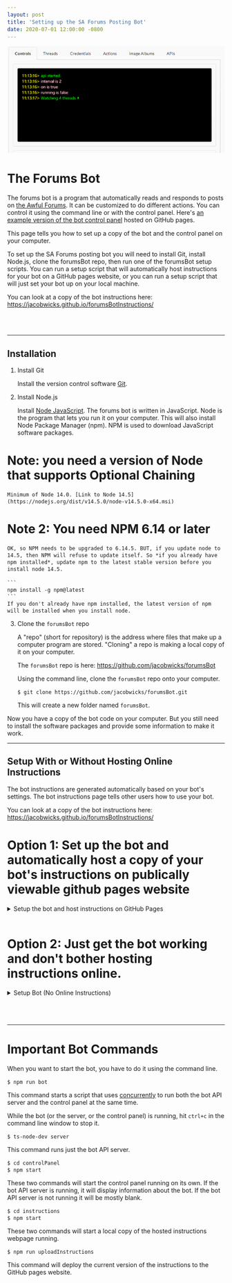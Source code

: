 ```yaml
---
layout: post
title: 'Setting up the SA Forums Posting Bot'
date: 2020-07-01 12:00:00 -0800
---
```


![bot running](/assets//images/2020-07-01/botRunning.gif)

# The Forums Bot

The forums bot is a program that automatically reads and responds to posts on [the Awful Forums](https://forums.somethingawful.com). It can be customized to do different actions. You can control it using the command line or with the control panel. Here's [an example version of the bot control panel](https://jacobwicks.github.io/exampleControlPanel) hosted on GitHub pages.

This page tells you how to set up a copy of the bot and the control panel on your computer.

To set up the SA Forums posting bot you will need to install Git, install Node.js, clone the forumsBot repo, then run one of the forumsBot setup scripts. You can run a setup script that will automatically host instructions for your bot on a GitHub pages website, or you can run a setup script that will just set your bot up on your local machine.

You can look at a copy of the bot instructions here: <https://jacobwicks.github.io/forumsBotInstructions/>

<br/>
<br/>

---

## Installation

1. Install Git

    Install the version control software [Git](https://git-scm.com/downloads).

2. Install Node.js

    Install [Node JavaScript](https://nodejs.org/en/download/).
    The forums bot is written in JavaScript. Node is the program that lets you run it on your computer.
    This will also install Node Package Manager (npm). NPM is used to download JavaScript software packages.

# Note: you need a version of Node that supports Optional Chaining

    Minimum of Node 14.0. [Link to Node 14.5](https://nodejs.org/dist/v14.5.0/node-v14.5.0-x64.msi)

# Note 2: You need NPM 6.14 or later

    OK, so NPM needs to be upgraded to 6.14.5. BUT, if you update node to 14.5, then NPM will refuse to update itself. So *if you already have npm installed*, update npm to the latest stable version before you install node 14.5.

    ```
    npm install -g npm@latest
    ```
    If you don't already have npm installed, the latest version of npm will be installed when you install node.

3. Clone the `forumsBot` repo

    A "repo" (short for repository) is the address where files that make up a computer program are stored.
    "Cloning" a repo is making a local copy of it on your computer.

    The `forumsBot` repo is here: <https://github.com/jacobwicks/forumsBot>

    Using the command line, clone the `forumsBot` repo onto your computer.

    ```
    $ git clone https://github.com/jacobwicks/forumsBot.git
    ```

    This will create a new folder named `forumsBot`.

Now you have a copy of the bot code on your computer. But you still need to install the software packages and provide some information to make it work.

---

## Setup With or Without Hosting Online Instructions

The bot instructions are generated automatically based on your bot's settings. The bot instructions page tells other users how to use your bot.

You can look at a copy of the bot instructions here: <https://jacobwicks.github.io/forumsBotInstructions/>

# Option 1: Set up the bot and **automatically host a copy of your bot's instructions** on publically viewable github pages website

<details>
<summary markdown='span'>Setup the bot and host instructions on GitHub Pages</summary>

This will set up your bot locally and automatically set up a copy of your bots instructions on GitHub pages. Your bot can link to these instructions every time it posts, so people will know how to use your bot.

You'll need a GitHub account.

1.  Go to [GitHub](www.github.com) and login.

2.  Create a new repo.

    ![new repo](/assets//images/2020-07-01/createNewRepo.png)

    Don't initialize the repo with a Readme.

    Name the repo whatever you want.

    I suggest something like "instructions".

3.  Using the command line, navigate to the root folder of the `forumsBot` repo.

        You will need 6 pieces of information to get the bot fully running
        * SA Forums Account Username
        * SA Forums Account Password
        * The botName: the name you want people to call the bot when they give it instructions
        * A password for your locally running bot control panel
        * Your GitHub Username
        * The name of the repo you just created to host the instructions

    <br/>
    <br/>

4.  Run the npm script `fullSetupWithInstructions`. This is case sensitive.

    ```
    $ npm run fullSetupWithInstructions
    ```

5.  Answer the forumsBot setup prompts

    Setup will prompt you for the SA Forums Account Username, SA Forums Account Password, the botName, and the local control panel password.

    - **SA Account Username and Password**

    ![username](/assets//images/2020-07-01/promptUsername.png)

    ![password](/assets//images/2020-07-01/promptPassword.png)

    If you want the bot to work, you need to give it a working SA Forums Account Username and Password. If you don't care if it actually runs, you can skip these steps. You can change them later in the "Credentials" tab of the control panel.

    - **botName**

    ![botName](/assets//images/2020-07-01/promptBotName.png)

    If you want the bot to work, you need to give it a botName. The bot will look for posts that start with the botName in order to recognize when posters are giving the bot instructions. You can change the botName in the "Credentials" tab of the control panel.

    - **Control Panel Password** _required_

    ![cpanel password](/assets//images/2020-07-01/promptControlPanelPassword.png)

    The local control panel password is the password for the local control panel. The control panel is password protected. If you don't set a password you won't be able to login to the control panel.

6.  Answer the Instructions setup prompts

    ![github username](/assets//images/2020-07-01/promptGitHubUsername.png)

    At the prompts, enter your github username and the repo name.

    ![github repo](/assets//images/2020-07-01/promptRepoName.png)

    Enter just the repo name, not the full repo url.
    The repo name is case sensitive.

    ![github repo name](/assets//images/2020-07-01/enteredRepoName.png)

    After you have answered the prompts, the instructions setup script will run.

    The instructions setup will generate an instructions website based on the settings of your bot. This website will be hosted on GitHub pages using the repo that you created. When you make changes to how your bot works, you can use the control panel or the command line to update the instructions website.

    [Curious about how the instructions script works?]({% post_url 2020-07-07-forums-bot-explain-instructions-setup-script %})

    ** You may have to enter your github username and password **
    The instructions script pushes changes to the repo you just created. Depending on your github command line settings, you may be prompted to enter your github username and password. This prompt is from the git command line, not from setup. Just enter your username and password and git will then execute the commands and the setup script will continue.

7.  Control Panel Will Start Automatically

    After the script has finished installing, it will start the bot and the control panel running. The control panel will open automatically in a web browser.

    If the control panel doesn't open automatically, you can get to it by opening a web browser and going to 'localhost:3000'

    When you aren't logged in the control panel will display instructions on how to use your bot.

8.  Login to Control Panel

    ![cog](/assets//images/2020-07-01/cog.png)

    Click the 'cog' icon in the upper left and enter your control panel password to log in.

    Once you have logged in to the control panel you can use the bot controls and edit the bot settings.

9.  Use control panel to change settings and run the bot

    ![watching Threads](/assets//images/2020-07-01/watchingThreads.png)

    The bot "watches" all threads that the SA account has bookmarked. To add threads that the bot interacts with, login to SA and bookmark the thread. You can remove threads by unbookmarking them on SA or in the 'Threads' tab of the bot control panel.

    ![bot Bookmarks](/assets//images/2020-07-01/watchingThreads2.png)


    ![botButtons](/assets//images/2020-07-01/botButtons.png)

    Click 'Run Once' to scan all bookmarked threads.

    The bot's activity will be displayed in the Log Viewer.

## Updating Instructions

When you change the settings of your bot, like by changing the botName, bookmarking or unbookmarking a thread, or turning an action on or off the instructions shown by your local copy of the control panel will also change.

The instructions on the GitHub pages website won't update automatically. But you can update the instructions on GitHub Pages two ways.

-   **Using the Control Panel**

Run the control panel. Click the 'save' icon in the TopBar of the controlPanel. This will update the `instructions.json` file in the `instructions` module and push the updates to the `gh-pages` branch of your repo. The changes will then be visible on the instructions website.

![save instructions](/assets//images/2020-07-01/saveInstructions.gif)

-   **Using the Command Line**

Navigate to the root folder of the `forumsBot`. Run the npm script `uploadInstructions`.

```
$ npm run uploadInstructions
```

The script will update the `instructions.json` file in the `instructions` module and push the updates to the `gh-pages` branch of your repo. The changes will then be visible on the instructions website.

# You're (mostly) Done

That's it! Kind of.

The bot is now up and running, but a lot of the actions the bot can take won't work until you **add the API keys** that they depend on.

For example, your bot can't post a tweet until you add the Twitter API key.

Your bot also can't host images on Imgur until you add the Imgur API Key.

[How to add API Keys to your bot]({% post_url 2020-07-07-forums-bot-api-keys %})

</details>
<br/>

# Option 2: Just get the bot working and **don't bother hosting instructions online**.

<details>
<summary markdown='span'>Setup Bot (No Online Instructions)</summary>

You will need 4 pieces of information to get the bot fully running

-   SA Forums Account Username
-   SA Forums Account Password
-   The botName: the name you want people to call the bot when they give it instructions
-   A password for your locally running bot control panel

1. Run the `fullSetup` script

    Go into the `forumsBot` folder and run the fullSetup script.

    ```
    $ cd forumsBot
    $ npm run fullSetup
    ```

2. Answer the setup prompts

    Setup will prompt you for the SA Forums Account Username, SA Forums Account Password, the botName, and the local control panel password.

    - **SA Account Username and Password**

    ![username](/assets//images/2020-07-01/promptUsername.png)

    ![password](/assets//images/2020-07-01/promptPassword.png)

    If you want the bot to work, you need to give it a working SA Forums Account Username and Password. If you don't care if it actually runs, you can skip these steps. You can change them later in the "Credentials" tab of the control panel.

    - **botName**

    ![botName](/assets//images/2020-07-01/promptBotName.png)

    If you want the bot to work, you need to give it a botName. The bot will look for posts that start with the botName in order to recognize when posters are giving the bot instructions. You can change the botName in the "Credentials" tab of the control panel.

    - **Control Panel Password** _required_

    ![cpanel password](/assets//images/2020-07-01/promptControlPanelPassword.png)

    The local control panel password is the password for the local control panel. The control panel is password protected. If you don't set a password you won't be able to login to the control panel.

    After you answer these prompts, the setup script will start the bot and open the control panel in your web browser.

3. Control Panel Will Start Automatically

    After the script has finished installing, it will start the bot and the control panel running. The control panel will open automatically in a web browser.

    If the control panel doesn't open automatically, you can get to it by opening a web browser and going to 'localhost:3000'

    When you aren't logged in the control panel will display instructions on how to use your bot.

4. Login to Control Panel

    ![cog](/assets//images/2020-07-01/cog.png)

    Click the 'cog' icon in the upper left and enter your control panel password to log in.

    Once you have logged in to the control panel you can use the bot controls and edit the bot settings.

5. Use control panel to change settings and run the bot

    ![watching Threads](/assets//images/2020-07-01/watchingThreads.png)

    The bot "watches" all threads that the SA account has bookmarked. To add threads that the bot interacts with, login to SA and bookmark the thread. You can remove threads by unbookmarking them on SA or in the 'Threads' tab of the bot control panel.
      
    ![bot Bookmarks](/assets//images/2020-07-01/watchingThreads2.png)


    ![bot Buttons](/assets//images/2020-07-01/botButtons.png)

    Click 'Run Once' to scan all bookmarked threads.

    The bot's activity will be displayed in the Log Viewer.

# You're (mostly) Done

That's it! Kind of.

The bot is now up and running, but a lot of the actions the bot can take won't work until you **add the API keys** that they depend on.

For example, your bot can't post a tweet until you add the Twitter API key.

Your bot also can't host images on Imgur until you add the Imgur API Key.

[How to add API Keys to your bot]({% post_url 2020-07-07-forums-bot-api-keys %})

</details>
<br/>
<br/>
<br/>

---

# Important Bot Commands

When you want to start the bot, you have to do it using the command line.

```
$ npm run bot
```

This command starts a script that uses [concurrently](https://www.npmjs.com/package/concurrently) to run both the bot API server and the control panel at the same time.

While the bot (or the server, or the control panel) is running, hit `ctrl+c` in the command line window to stop it.

```
$ ts-node-dev server
```

This command runs just the bot API server.

```
$ cd controlPanel
$ npm start
```

These two commands will start the control panel running on its own. If the bot API server is running, it will display information about the bot. If the bot API server is not running it will be mostly blank.

```
$ cd instructions
$ npm start
```

These two commands will start a local copy of the hosted instructions webpage running.

```
$ npm run uploadInstructions
```

This command will deploy the current version of the instructions to the GitHub pages website.
